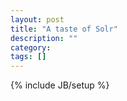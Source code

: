 ```yaml
---
layout: post
title: "A taste of Solr"
description: ""
category: 
tags: []
---
```

{% include JB/setup %}
